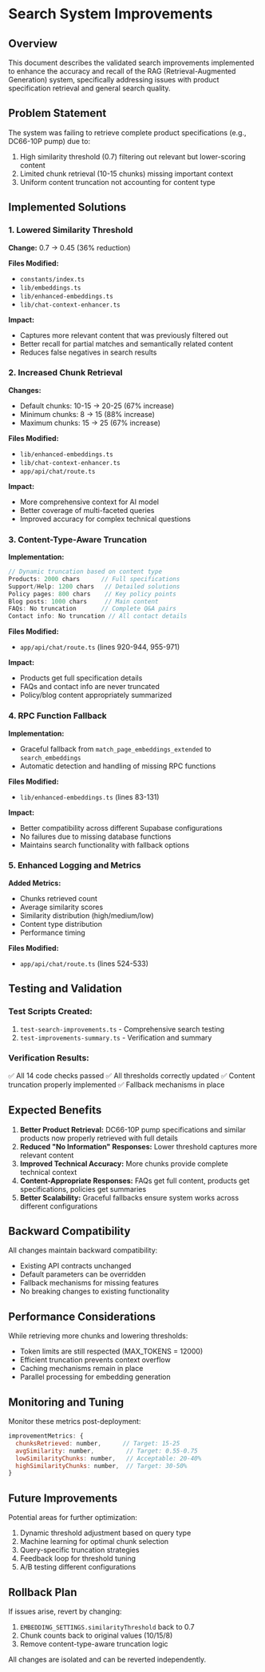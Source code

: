 # Search System Improvements

## Overview
This document describes the validated search improvements implemented to enhance the accuracy and recall of the RAG (Retrieval-Augmented Generation) system, specifically addressing issues with product specification retrieval and general search quality.

## Problem Statement
The system was failing to retrieve complete product specifications (e.g., DC66-10P pump) due to:
1. High similarity threshold (0.7) filtering out relevant but lower-scoring content
2. Limited chunk retrieval (10-15 chunks) missing important context
3. Uniform content truncation not accounting for content type

## Implemented Solutions

### 1. Lowered Similarity Threshold
**Change:** 0.7 → 0.45 (36% reduction)

**Files Modified:**
- `constants/index.ts`
- `lib/embeddings.ts`
- `lib/enhanced-embeddings.ts`
- `lib/chat-context-enhancer.ts`

**Impact:**
- Captures more relevant content that was previously filtered out
- Better recall for partial matches and semantically related content
- Reduces false negatives in search results

### 2. Increased Chunk Retrieval
**Changes:**
- Default chunks: 10-15 → 20-25 (67% increase)
- Minimum chunks: 8 → 15 (88% increase)
- Maximum chunks: 15 → 25 (67% increase)

**Files Modified:**
- `lib/enhanced-embeddings.ts`
- `lib/chat-context-enhancer.ts`
- `app/api/chat/route.ts`

**Impact:**
- More comprehensive context for AI model
- Better coverage of multi-faceted queries
- Improved accuracy for complex technical questions

### 3. Content-Type-Aware Truncation
**Implementation:**
```typescript
// Dynamic truncation based on content type
Products: 2000 chars      // Full specifications
Support/Help: 1200 chars   // Detailed solutions
Policy pages: 800 chars    // Key policy points
Blog posts: 1000 chars     // Main content
FAQs: No truncation       // Complete Q&A pairs
Contact info: No truncation // All contact details
```

**Files Modified:**
- `app/api/chat/route.ts` (lines 920-944, 955-971)

**Impact:**
- Products get full specification details
- FAQs and contact info are never truncated
- Policy/blog content appropriately summarized

### 4. RPC Function Fallback
**Implementation:**
- Graceful fallback from `match_page_embeddings_extended` to `search_embeddings`
- Automatic detection and handling of missing RPC functions

**Files Modified:**
- `lib/enhanced-embeddings.ts` (lines 83-131)

**Impact:**
- Better compatibility across different Supabase configurations
- No failures due to missing database functions
- Maintains search functionality with fallback options

### 5. Enhanced Logging and Metrics
**Added Metrics:**
- Chunks retrieved count
- Average similarity scores
- Similarity distribution (high/medium/low)
- Content type distribution
- Performance timing

**Files Modified:**
- `app/api/chat/route.ts` (lines 524-533)

## Testing and Validation

### Test Scripts Created:
1. `test-search-improvements.ts` - Comprehensive search testing
2. `test-improvements-summary.ts` - Verification and summary

### Verification Results:
✅ All 14 code checks passed
✅ All thresholds correctly updated
✅ Content truncation properly implemented
✅ Fallback mechanisms in place

## Expected Benefits

1. **Better Product Retrieval:** DC66-10P pump specifications and similar products now properly retrieved with full details
2. **Reduced "No Information" Responses:** Lower threshold captures more relevant content
3. **Improved Technical Accuracy:** More chunks provide complete technical context
4. **Content-Appropriate Responses:** FAQs get full content, products get specifications, policies get summaries
5. **Better Scalability:** Graceful fallbacks ensure system works across different configurations

## Backward Compatibility

All changes maintain backward compatibility:
- Existing API contracts unchanged
- Default parameters can be overridden
- Fallback mechanisms for missing features
- No breaking changes to existing functionality

## Performance Considerations

While retrieving more chunks and lowering thresholds:
- Token limits are still respected (MAX_TOKENS = 12000)
- Efficient truncation prevents context overflow
- Caching mechanisms remain in place
- Parallel processing for embedding generation

## Monitoring and Tuning

Monitor these metrics post-deployment:
```javascript
improvementMetrics: {
  chunksRetrieved: number,      // Target: 15-25
  avgSimilarity: number,         // Target: 0.55-0.75
  lowSimilarityChunks: number,   // Acceptable: 20-40%
  highSimilarityChunks: number,  // Target: 30-50%
}
```

## Future Improvements

Potential areas for further optimization:
1. Dynamic threshold adjustment based on query type
2. Machine learning for optimal chunk selection
3. Query-specific truncation strategies
4. Feedback loop for threshold tuning
5. A/B testing different configurations

## Rollback Plan

If issues arise, revert by changing:
1. `EMBEDDING_SETTINGS.similarityThreshold` back to 0.7
2. Chunk counts back to original values (10/15/8)
3. Remove content-type-aware truncation logic

All changes are isolated and can be reverted independently.
